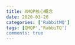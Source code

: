 ```yaml
---
title: AMQP核心概念
date: 2020-03-26
categories: ['RabbitMQ']
tags: [QMQP','RabbiTQ']
comments: true
---
```




<!--more-->
